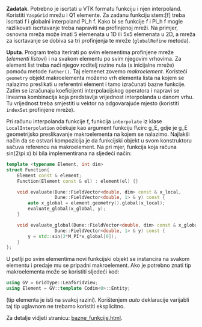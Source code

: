 **Zadatak**. Potrebno je iscrtati u VTK formatu funkciju i njen interpoland. 
Koristiti `YaspGrid` mrežu i Q1 elemente. Za zadanu funkciju stem:[f] treba iscrtati
f i globalni interpoland Pi_h f. Kako bi se funkcije f i  Pi_h f
mogle razlikovati iscrtavanje treba napraviti na profinjenoj mreži. Na primjer, osnovna mreža
može imati 5 elemenata u 1D ili 5x5 elemenata u 2D, a mreža za iscrtavanje se dobiva sa tri 
profinjenja te mreže (`globalRefine` metoda). 

**Uputa**. Program treba iterirati po svim elementima profinjene mreže (_elementi listovi_) 
i na svakom elementu po svim njegovim  vrhovima. Za element list treba
naći njegov roditelj razine nula (s inicijalne mreže) pomoću metode `father()`. Taj elemenet zovemo 
_makroelement_. Koristeći `geometry` objekt makroelementa možemo vrh elementa lista  na kojem se nalazimo 
preslikati u referentni element i tamo izračunati bazne funkcije. Zatim se  izračunaju koeficijenti 
interpolacijskog operatora i napravi se linearna kombinacija koja predstavlja vrijednost interpolanda u
danom vrhu. Tu vrijednost treba smjestiti u vektor na odgovarajuće mjesto (koristiti `indexSet` profinjene
mreže). 

Pri računu interpolanda funkcije f, funkcija `interpolate` iz klase `LocalInterpolation`
očekuje kao argument funkciju  f\circ g_E, gdje je g_E geometrijsko preslikavanje 
makroelementa na kojem se nalazimo.  Najlakši način da se ostvari kompozicija je da funkcijski objekt
u svom konstruktoru sačuva referencu na makroelement. Na pri
mjer, funkcija koja računa 
sin(2\pi x) bi bila implementirana na sljedeći način:

```c++
template <typename Element, int dim>
struct Function{
    Element const & element;
    Function(Element const & el) : element(el) {}

    void evaluate(Dune::FieldVector<double, dim> const & x_local,
                  Dune::FieldVector<double, 1> & y) const {
        auto x_global = element.geometry().global(x_local);
        evaluate_global(x_global, y);
    }

    void evaluate_global(Dune::FieldVector<double, dim> const & x_global,
                  Dune::FieldVector<double, 1> & y) const {
        y = std::sin(2*M_PI*x_global[0]);
    }
};
```

U petlji po svim elementima novi funkcijski objekt se instancira na svakom elementu 
i predaje mu se pripadni  makroelement. 
Ako je potrebno znati tip makroelementa može se koristiti sljedeći kod:

```c++
using GV = GridType::LeafGridView;
using Element = GV::template Codim<0>::Entity;
```
(tip elementa je isti na svakoj razini). Korištenjem *auto* deklaracije varijabli taj tip uglavnom ne trebamo koristiti 
eksplicitno. 


Za detalje vidjeti stranicu: [bazne_funkcije.html](https://web.math.pmf.unizg.hr/nastava/nrpdj/html/bazne_funkcije.html).
